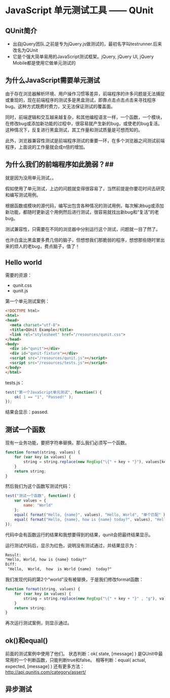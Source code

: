 # JavaScript 单元测试工具 —— QUnit #
## QUnit简介 ##
- 出自jQuery团队.之前是专为jQuery.js做测试的，最初名字叫testrunner.后来改名为QUnit
- 它是个强大简单易用的JavaScript测试框架。jQuery, jQuery UI, jQuery Mobile都是使用它做单元测试的


## 为什么JavaScript需要单元测试 ##
由于存在浏览器解析环境、用户操作习惯等差异，前端程序的许多问题是无法捕捉或重现的，现在前端程序的测试多是黑盒测试，即靠点击点击点击来寻找程序bug。这种方式既费时费力，又无法保证测试的覆盖面。

同时，前端逻辑和交互越来越复杂，和其他编程语言一样，一个函数，一个模块，在修改bug或添加新功能的过程中，很容易就产生新的bug，或使老的bug复活。这种情况下，反复进行黑盒测试，其工作量和测试质量是可想而知的。

此外，浏览器兼容性测试是前端程序测试的重要一环，在多个浏览器之间测试前端程序，上面说的工作量就会成n倍的增加。

## 为什么我们的前端程序如此脆弱？##
就是因为没用单元测试。。

假如使用了单元测试，上边的问题就变得很容易了，当然前提是你要花时间去研究和编写测试用例。

根据函数或模块的源代码，编写出包含各种情况的测试用例，每次解决bug或添加新功能，都随时更新这个用例然后进行测试，很容易就找出新bug和“复活”的老bug。

测试兼容性，只需要在不同的浏览器中分别运行这个测试，问题就一目了然了。

也许白盒比黑盒要多费几倍的脑子，但想想我们那脆弱的程序，想想那些随时冒出来的烦人的老bug，费点脑子，值了！

## Hello world ##
需要的资源：

- qunit.css
- qunit.js

第一个单元测试案例：
```html
<!DOCTYPE html>
<html>
<head>
  <meta charset="utf-8">
  <title>QUnit Example</title>
  <link rel="stylesheet" href="/resources/qunit.css">
</head>
<body>
  <div id="qunit"></div>
  <div id="qunit-fixture"></div>
  <script src="/resources/qunit.js"></script>
  <script src="/resources/tests.js"></script>
</body>
</html>
```

tests.js：
```javascript
test("第一个JavaScript单元测试", function() {
    ok( 1 == "1", "Passed!" );
});
```

结果会显示：passed.

## 测试一个函数
现有一业务功能，要把字符串替换。那么我们必须写一个函数。
```javascript
function format(string, values) {
    for (var key in values) {
        string = string.replace(new RegExp("\{" + key + "}"), values[key]);
    }
    return string;
}
```
然后我们为这个函数写测试代码：
```javascript
test("测试一个函数", function() {
    var values = {
        name: "World"
    };
    equal( format("Hello, {name}", values), "Hello, World", "单个匹配" );
    equal( format("Hello, {name}, how is {name} today?", values), "Hello, World, how is World today?", "多个匹配" );
});
```
代码中会有函数运行的结果和我想要得到的结果，qunit会把最终结果显示。

运行测试代码后，显示为红色，说明没有测试通过，并结果显示为：
```html
Result:     
"Hello, World, how is {name} today?"
Diff:   
 "Hello,  World,  how  is World {name}  today?" 
```
我们发现代码的第2个“world”没有被替换，于是我们修改format函数：
```javascript
function format(string, values) {
    for (var key in values) {
        string = string.replace(new RegExp("\{" + key + "}" , "g"), values[key]);
    }
    return string;
}
```

再次运行测试案例，则显示通过。

## ok()和equal() ##
前面的测试案例中使用了他们。
状态判断：ok( state, [message] ) 是QUnit中最常用的一个判断函数，只能判断true和false。
相等判断：equal( actual, expected, [message] )
还有更多方法：http://api.qunitjs.com/category/assert/

## 异步测试
















